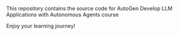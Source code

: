This repository contains the source code for AutoGen Develop LLM Applications with Autonomous Agents course

Enjoy your learning journey!
